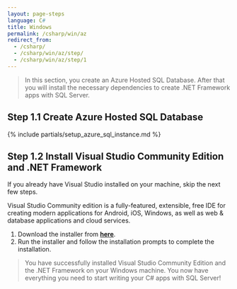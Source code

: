 ```yaml
---
layout: page-steps
language: C#
title: Windows
permalink: /csharp/win/az
redirect_from:
  - /csharp/
  - /csharp/win/az/step/
  - /csharp/win/az/step/1
---
```


> In this section, you create an Azure Hosted SQL Database. After that you will install the necessary dependencies to create .NET Framework apps with SQL Server. 

## Step 1.1 Create Azure Hosted SQL Database

{% include partials/setup_azure_sql_instance.md %}

## Step 1.2 Install Visual Studio Community Edition and .NET Framework

If you already have Visual Studio installed on your machine, skip the next few steps.

Visual Studio Community edition is a fully-featured, extensible, free IDE for creating modern applications for Android, iOS, Windows, as well as web & database applications and cloud services.

1. Download the installer from **[here](https://www.visualstudio.com/thank-you-downloading-visual-studio/?sku=Community&rel=15)**.
1. Run the installer and follow the installation prompts to complete the installation.

> You have successfully installed Visual Studio Community Edition and the .NET Framework on your Windows machine. You now have everything you need to start writing your C# apps with SQL Server!
